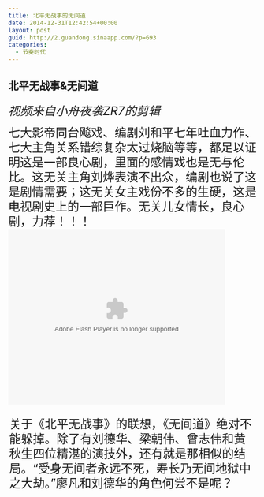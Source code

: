 ```yaml
---
title: 北平无战事的无间道
date: 2014-12-31T12:42:54+00:00
layout: post
guid: http://2.guandong.sinaapp.com/?p=693
categories:
  - 节奏时代
---
```

## 北平无战事&无间道

<i style="font-size: 24px;">视频来自小舟夜袭ZR7的剪辑</i>

<div style="font-size: 24px; line-height: 30px; font-family: Georgia,Sans-serif;">
  七大影帝同台飚戏、编剧刘和平七年吐血力作、七大主角关系错综复杂太过烧脑等等，都足以证明这是一部良心剧，里面的感情戏也是无与伦比。这无关主角刘烨表演不出众，编剧也说了这是剧情需要；这无关女主戏份不多的生硬，这是电视剧史上的一部巨作。无关儿女情长，良心剧，力荐！！！
</div>

<embed id="STK_137722048114034" width="440" height="356" wmode="transparent" quality="high" allowfullscreen="true" flashvars="playMovie=true&#038;auto=1" pluginspage="http://get.adobe.com/cn/flashplayer/" allowscriptaccess="never" src="http://static.hdslb.com/miniloader.swf?aid=1839753&#038;page=1" type="application/x-shockwave-flash" style="visibility: visible;" />


<div style="font-size: 24px; line-height: 30px; margin: 5px auto 5px auto; padding: 20px 2px 20px 2px;">
  关于《北平无战事》的联想，《无间道》绝对不能躲掉。除了有刘德华、梁朝伟、曾志伟和黄秋生四位精湛的演技外，还有就是那相似的结局。“受身无间者永远不死，寿长乃无间地狱中之大劫。”廖凡和刘德华的角色何尝不是呢？
</div>
